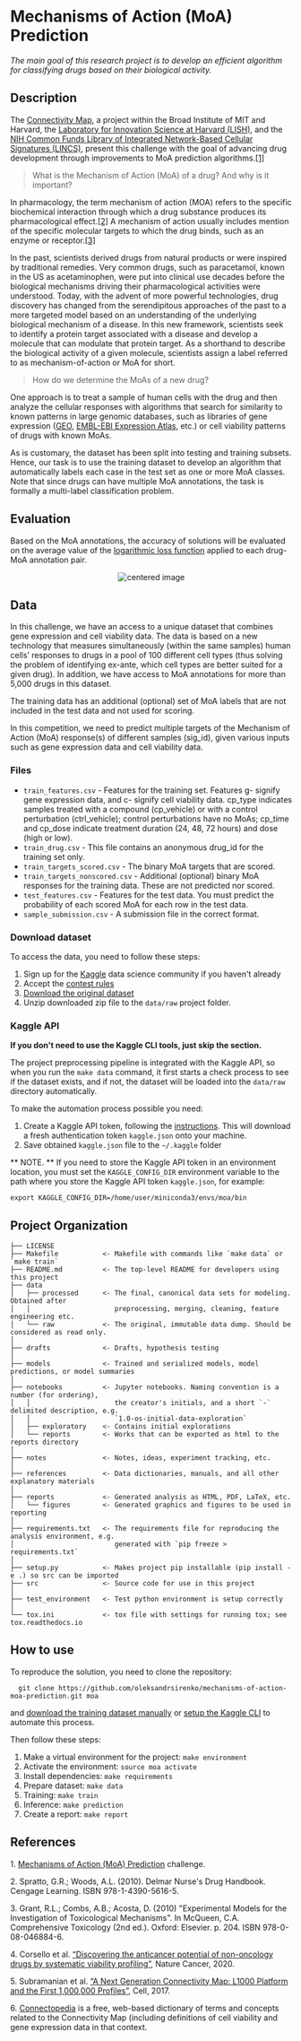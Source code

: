 # Mechanisms of Action (MoA) Prediction

_The main goal of this research project is to develop an efficient algorithm for classifying drugs based on their biological activity._

## Description

The [Connectivity Map](https://clue.io/), a project within the Broad Institute of MIT and Harvard, the [Laboratory for Innovation Science at Harvard (LISH)](https://lish.harvard.edu/), and the [NIH Common Funds Library of Integrated Network-Based Cellular Signatures (LINCS)](https://lincsproject.org/), present this challenge with the goal of advancing drug development through improvements to MoA prediction algorithms.[[1]](#1)

>What is the Mechanism of Action (MoA) of a drug? And why is it important?

In pharmacology, the term mechanism of action (MOA) refers to the specific biochemical interaction through which a drug substance produces its pharmacological effect.[[2]](#2) A mechanism of action usually includes mention of the specific molecular targets to which the drug binds, such as an enzyme or receptor.[[3]](#3)

In the past, scientists derived drugs from natural products or were inspired by traditional remedies. Very common drugs, such as paracetamol, known in the US as acetaminophen, were put into clinical use decades before the biological mechanisms driving their pharmacological activities were understood. Today, with the advent of more powerful technologies, drug discovery has changed from the serendipitous approaches of the past to a more targeted model based on an understanding of the underlying biological mechanism of a disease. In this new framework, scientists seek to identify a protein target associated with a disease and develop a molecule that can modulate that protein target. As a shorthand to describe the biological activity of a given molecule, scientists assign a label referred to as mechanism-of-action or MoA for short.

> How do we determine the MoAs of a new drug?

One approach is to treat a sample of human cells with the drug and then analyze the cellular responses with algorithms that search for similarity to known patterns in large genomic databases, such as libraries of gene expression ([GEO](https://www.ncbi.nlm.nih.gov/geo/), [EMBL-EBI Expression Atlas](https://www.ebi.ac.uk/gxa/home), etc.) or cell viability patterns of drugs with known MoAs.

As is customary, the dataset has been split into testing and training subsets. Hence, our task is to use the training dataset to develop an algorithm that automatically labels each case in the test set as one or more MoA classes. Note that since drugs can have multiple MoA annotations, the task is formally a multi-label classification problem.

## Evaluation

Based on the MoA annotations, the accuracy of solutions will be evaluated on the average value of the [logarithmic loss function](https://www.kaggle.com/c/lish-moa/overview/evaluation) applied to each drug-MoA annotation pair.

<center><img src="https://latex.codecogs.com/gif.latex?\text{score}=-\frac{1}{M}\sum_{m=1}^{M}\frac{1}{N}\sum_{i=1}^{N}\left[y_{i,m}\log(\hat{y}_{i,m})+(1-y_{i,m})\log(1-\hat{y}_{i,m})\right]" alt="centered image" /></center>

## Data

In this challenge, we have an access to a unique dataset that combines gene expression and cell viability data. The data is based on a new technology that measures simultaneously (within the same samples) human cells’ responses to drugs in a pool of 100 different cell types (thus solving the problem of identifying ex-ante, which cell types are better suited for a given drug). In addition, we have access to MoA annotations for more than 5,000 drugs in this dataset.

The training data has an additional (optional) set of MoA labels that are not included in the test data and not used for scoring.

In this competition, we need to predict multiple targets of the Mechanism of Action (MoA) response(s) of different samples (sig_id), given various inputs such as gene expression data and cell viability data.

### Files

- `train_features.csv` - Features for the training set. Features g- signify gene expression data, and c- signify cell viability data. cp_type indicates samples treated with a compound (cp_vehicle) or with a control perturbation (ctrl_vehicle); control perturbations have no MoAs; cp_time and cp_dose indicate treatment duration (24, 48, 72 hours) and dose (high or low).
- `train_drug.csv` - This file contains an anonymous drug_id for the training set only.
- `train_targets_scored.csv` - The binary MoA targets that are scored.
- `train_targets_nonscored.csv` - Additional (optional) binary MoA responses for the training data. These are not predicted nor scored.
- `test_features.csv` - Features for the test data. You must predict the probability of each scored MoA for each row in the test data.
- `sample_submission.csv` - A submission file in the correct format.

### Download dataset

To access the data, you need to follow these steps:

1. Sign up for the [Kaggle](https://www.kaggle.com/) data science community if you haven't already
2. Accept the [contest rules](https://www.kaggle.com/c/lish-moa/rules)
3. [Download the original dataset](https://www.kaggle.com/c/lish-moa/data)
4. Unzip downloaded zip file to the `data/raw` project folder.

### Kaggle API

**If you don't need to use the Kaggle CLI tools, just skip the section.**

The project preprocessing pipeline is integrated with the Kaggle API, so when you run the `make data` command, it first starts a check process to see if the dataset exists, and if not, the dataset will be loaded into the `data/raw` directory automatically.

To make the automation process possible you need:

1. Create a Kaggle API token, following the [instructions](https://www.kaggle.com/docs/api#getting-started-installation-&-authentication). This will download a fresh authentication token `kaggle.json` onto your machine. 
2. Save obtained `kaggle.json` file to the `~/.kaggle` folder
   
** NOTE. ** If you need to store the Kaggle API token in an environment location, you must set the `KAGGLE_CONFIG_DIR` environment variable to the path where you store the Kaggle API token `kaggle.json`, for example:

    export KAGGLE_CONFIG_DIR=/home/user/miniconda3/envs/moa/bin

## Project Organization

    ├── LICENSE
    ├── Makefile           <- Makefile with commands like `make data` or `make train`
    ├── README.md          <- The top-level README for developers using this project
    ├── data
    │   ├── processed      <- The final, canonical data sets for modeling. Obtained after
    │   │                     preprocessing, merging, cleaning, feature engineering etc.
    │   └── raw            <- The original, immutable data dump. Should be considered as read only.
    │
    ├── drafts             <- Drafts, hypothesis testing
    │
    ├── models             <- Trained and serialized models, model predictions, or model summaries
    │
    ├── notebooks          <- Jupyter notebooks. Naming convention is a number (for ordering),
    │   │                     the creator's initials, and a short `-` delimited description, e.g.
    │   │                     `1.0-os-initial-data-exploration`
    │   ├── exploratory    <- Contains initial explorations
    │   └── reports        <- Works that can be exported as html to the reports directory
    │
    ├── notes              <- Notes, ideas, experiment tracking, etc.
    │
    ├── references         <- Data dictionaries, manuals, and all other explanatory materials
    │
    ├── reports            <- Generated analysis as HTML, PDF, LaTeX, etc.
    │   └── figures        <- Generated graphics and figures to be used in reporting
    │
    ├── requirements.txt   <- The requirements file for reproducing the analysis environment, e.g.
    │                         generated with `pip freeze > requirements.txt`
    │
    ├── setup.py           <- Makes project pip installable (pip install -e .) so src can be imported
    ├── src                <- Source code for use in this project
    │
    ├── test_environment   <- Test python environment is setup correctly
    │
    └── tox.ini            <- tox file with settings for running tox; see tox.readthedocs.io

## How to use

To reproduce the solution, you need to clone the repository:

      git clone https://github.com/oleksandrsirenko/mechanisms-of-action-moa-prediction.git moa
    
and [download the training dataset manually](#download-dataset) or [setup the Kaggle CLI](#kaggle-api) to automate this process.

Then follow these steps:

1. Make a virtual environment for the project: `make environment`
2. Activate the environment: `source moa activate`
3. Install dependencies: `make requirements`
4. Prepare dataset: `make data`
5. Training: `make train`
6. Inference: `make prediction`
7. Create a report: `make report`


## References

 <a id="1">1.</a> [Mechanisms of Action (MoA) Prediction](https://www.kaggle.com/c/lish-moa) challenge.
 
 <a id="2">2.</a> Spratto, G.R.; Woods, A.L. (2010). Delmar Nurse's Drug Handbook. Cengage Learning. ISBN 978-1-4390-5616-5.

 <a id="3">3.</a> Grant, R.L.; Combs, A.B.; Acosta, D. (2010) "Experimental Models for the Investigation of Toxicological Mechanisms". In McQueen, C.A. Comprehensive Toxicology (2nd ed.). Oxford: Elsevier. p. 204. ISBN 978-0-08-046884-6.

<a id="4">4.</a> Corsello et al. [“Discovering the anticancer potential of non-oncology drugs by systematic viability profiling”](https://doi.org/10.1038/s43018-019-0018-6), Nature Cancer, 2020.

<a id="5">5.</a> Subramanian et al. [“A Next Generation Connectivity Map: L1000 Platform and the First 1,000,000 Profiles”](https://doi.org/10.1016/j.cell.2017.10.049), Cell, 2017.

<a id="6">6.</a> [Connectopedia](https://clue.io/connectopedia/glossary) is a free, web-based dictionary of terms and concepts related to the Connectivity Map (including definitions of cell viability and gene expression data in that context.